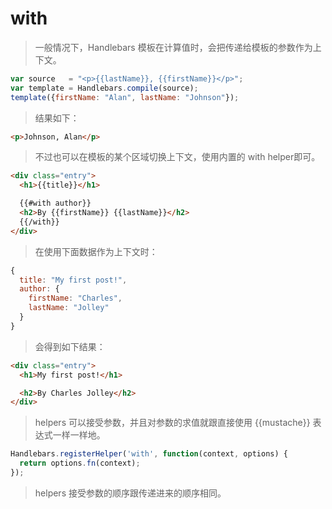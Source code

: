 # with

> 一般情况下，Handlebars 模板在计算值时，会把传递给模板的参数作为上下文。

```javascript
var source   = "<p>{{lastName}}, {{firstName}}</p>";
var template = Handlebars.compile(source);
template({firstName: "Alan", lastName: "Johnson"});
```

> 结果如下：

```html
<p>Johnson, Alan</p>
```

> 不过也可以在模板的某个区域切换上下文，使用内置的 with helper即可。

```html
<div class="entry">
  <h1>{{title}}</h1>

  {{#with author}}
  <h2>By {{firstName}} {{lastName}}</h2>
  {{/with}}
</div>
```

> 在使用下面数据作为上下文时：

```javascript
{
  title: "My first post!",
  author: {
    firstName: "Charles",
    lastName: "Jolley"
  }
}
```

> 会得到如下结果：

```html
<div class="entry">
  <h1>My first post!</h1>

  <h2>By Charles Jolley</h2>
</div>
```

> helpers 可以接受参数，并且对参数的求值就跟直接使用 &#123;&#123;mustache&#125;&#125; 表达式一样一样地。

```javascript
Handlebars.registerHelper('with', function(context, options) {
  return options.fn(context);
});
```
> helpers 接受参数的顺序跟传递进来的顺序相同。

